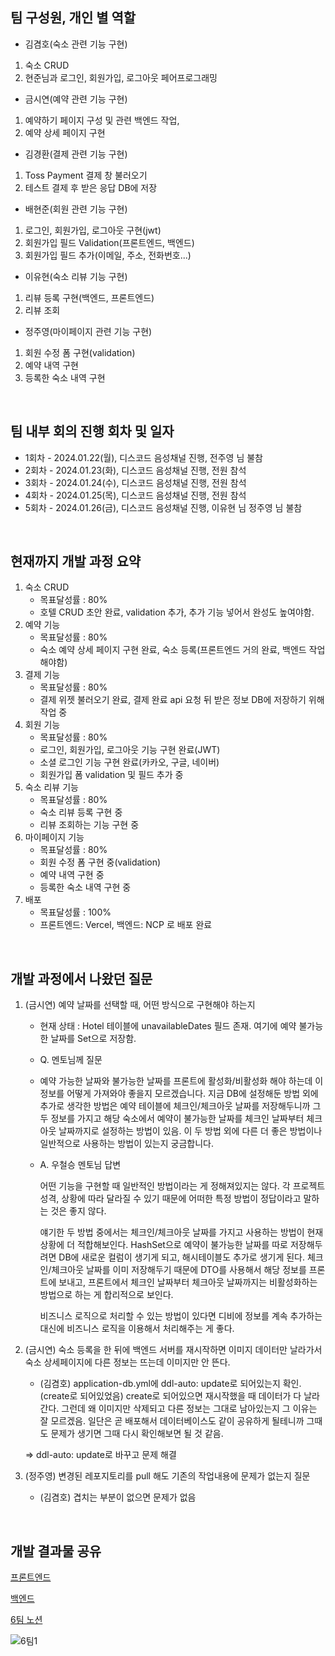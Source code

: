 ## 팀 구성원, 개인 별 역할

- 김겸호(숙소 관련 기능 구현)
1. 숙소 CRUD
2. 현준님과 로그인, 회원가입, 로그아웃 페어프로그래밍 
- 금시연(예약 관련 기능 구현)
1. 예약하기 페이지 구성 및 관련 백엔드 작업,
2. 예약 상세 페이지 구현
- 김경환(결제 관련 기능 구현)
1. Toss Payment 결제 창 불러오기
2. 테스트 결제 후 받은 응답 DB에 저장
- 배현준(회원 관련 기능 구현)
1. 로그인, 회원가입, 로그아웃 구현(jwt)
2. 회원가입 필드 Validation(프론트엔드, 백엔드)
3. 회원가입 필드 추가(이메일, 주소, 전화번호...)
- 이유현(숙소 리뷰 기능 구현)
1. 리뷰 등록 구현(백엔드, 프론트엔드)
2. 리뷰 조회
- 정주영(마이페이지 관련 기능 구현)
1. 회원 수정 폼 구현(validation)
2. 예약 내역 구현
3. 등록한 숙소 내역 구현
</br>

## 팀 내부 회의 진행 회차 및 일자

- 1회차 - 2024.01.22(월), 디스코드 음성채널 진행, 전주영 님 불참
- 2회차 - 2024.01.23(화), 디스코드 음성채널 진행, 전원 참석
- 3회차 - 2024.01.24(수), 디스코드 음성채널 진행, 전원 참석
- 4회차 - 2024.01.25(목), 디스코드 음성채널 진행, 전원 참석
- 5회차 - 2024.01.26(금), 디스코드 음성채널 진행, 이유현 님 정주영 님 불참

</br>

## 현재까지 개발 과정 요약

1. 숙소 CRUD
   - 목표달성률 : 80%
   - 호텔 CRUD 초안 완료, validation 추가, 추가 기능 넣어서 완성도 높여야함.
2. 예약 기능 
   - 목표달성률 : 80%
   - 숙소 예약 상세 페이지 구현 완료, 숙소 등록(프론트엔드 거의 완료, 백엔드 작업 해야함)
3. 결제 기능
   - 목표달성률 : 80%
   - 결제 위젯 불러오기 완료, 결제 완료 api 요청 뒤 받은 정보 DB에 저장하기 위해 작업 중
5. 회원 기능 
   - 목표달성률 : 80%
   - 로그인, 회원가입, 로그아웃 기능 구현 완료(JWT)
   - 소셜 로그인 기능 구현 완료(카카오, 구글, 네이버)
   - 회원가입 폼 validation 및 필드 추가 중
6. 숙소 리뷰 기능 
   - 목표달성률 : 80%
   - 숙소 리뷰 등록 구현 중
   - 리뷰 조회하는 기능 구현 중
7. 마이페이지 기능 
   - 목표달성률 : 80%
   - 회원 수정 폼 구현 중(validation)
   - 예약 내역 구현 중
   - 등록한 숙소 내역 구현 중
8. 배포
   - 목표달성률 : 100%
   - 프론트엔드: Vercel, 백엔드: NCP 로 배포 완료

</br>

## 개발 과정에서 나왔던 질문

1. (금시연) 예약 날짜를 선택할 때, 어떤 방식으로 구현해야 하는지
    - 현재 상태 : Hotel 테이블에 unavailableDates 필드 존재. 여기에 예약 불가능한 날짜를 Set으로 저장함.
    - Q. 멘토님께 질문
    - 
        예약 가능한 날짜와 불가능한 날짜를 프론트에 활성화/비활성화 해야 하는데 이 정보를 어떻게 가져와야 좋을지 모르겠습니다. 지금 DB에 설정해둔 방법 외에 추가로 생각한 방법은 예약 테이블에 체크인/체크아웃 날짜를 저장해두니까 그 두 정보를 가지고 해당 숙소에서 예약이 불가능한 날짜를 체크인 날짜부터 체크아웃 날짜까지로 설정하는 방법이 있음. 이 두 방법 외에 다른 더 좋은 방법이나 일반적으로 사용하는 방법이 있는지 궁금합니다.
        
    - A. 우철승 멘토님 답변
        
        어떤 기능을 구현할 때 일반적인 방법이라는 게 정해져있지는 않다. 각 프로젝트 성격, 상황에 따라 달라질 수 있기 때문에 어떠한 특정 방법이 정답이라고 말하는 것은 좋지 않다.
        
        얘기한 두 방법 중에서는 체크인/체크아웃 날짜를 가지고 사용하는 방법이 현재 상황에 더 적합해보인다. HashSet으로 예약이 불가능한 날짜를 따로 저장해두려면 DB에 새로운 컬럼이 생기게 되고, 해시테이블도 추가로 생기게 된다. 체크인/체크아웃 날짜를 이미 저장해두기 때문에 DTO를 사용해서 해당 정보를 프론트에 보내고, 프론트에서 체크인 날짜부터 체크아웃 날짜까지는 비활성화하는 방법으로 하는 게 합리적으로 보인다.
        
        비즈니스 로직으로 처리할 수 있는 방법이 있다면 디비에 정보를 계속 추가하는 대신에 비즈니스 로직을 이용해서 처리해주는 게 좋다.

2. (금시연) 숙소 등록을 한 뒤에 백엔드 서버를 재시작하면 이미지 데이터만 날라가서 숙소 상세페이지에 다른 정보는 뜨는데 이미지만 안 뜬다.
    - (김겸호) application-db.yml에 ddl-auto: update로 되어있는지 확인.(create로 되어있었음)
    create로 되어있으면 재시작했을 때 데이터가 다 날라간다. 그런데 왜 이미지만 삭제되고 다른 정보는 그대로 남아있는지 그 이유는 잘 모르겠음. 일단은 곧 배포해서 데이터베이스도 같이 공유하게 될테니까 그때도 문제가 생기면 그때 다시 확인해보면 될 것 같음.
    
    ⇒ ddl-auto: update로 바꾸고 문제 해결
    
3. (정주영) 변경된 레포지토리를 pull 해도 기존의 작업내용에 문제가 없는지 질문
    - (김겸호) 겹치는 부분이 없으면 문제가 없음

</br>

## 개발 결과물 공유

[프론트엔드](https://github.com/BES-HOTSIX/HOTSIX_FE)

[백엔드](https://github.com/BES-HOTSIX/HOTSIX_BE)

[6팀 노션](https://www.notion.so/6-6d76a8dca3b148a3ba72afe1a2ec23ea)

![6팀1](https://github.com/BES-HOTSIX/Docs/assets/96820952/758d256b-9579-4184-b31c-4b3d2bf65e8c)

